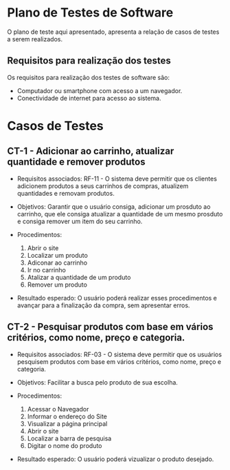 # Plano de Testes de Software

O plano de teste aqui apresentado, apresenta a relação de casos de testes a serem realizados.

## Requisitos para realização dos testes 

Os requisitos para realização dos testes de software são:
* Computador ou smartphone com acesso a um navegador.
* Conectividade de internet para acesso ao sistema.

# Casos de Testes

## CT-1 - Adicionar ao carrinho, atualizar quantidade e remover produtos

* Requisitos associados: RF-11 - O sistema deve permitir que os clientes adicionem produtos a seus carrinhos de compras, atualizem quantidades e removam produtos.

* Objetivos: Garantir que o usuário consiga, adicionar um prosduto ao carrinho, que ele consiga atualizar a quantidade de um mesmo prosduto e consiga remover um item do seu carrinho.

* Procedimentos:

   1. Abrir o site
   2. Localizar um produto
   3. Adiconar ao carrinho
   4. Ir no carrinho
   5. Atalizar a quantidade de um produto
   6. Remover um produto

* Resultado esperado: O usuário poderá realizar esses procedimentos e avançar para a finalização da compra, sem apresentar erros.

## CT-2 - Pesquisar produtos com base em vários critérios, como nome, preço e categoria. 

* Requisitos associados: RF-03 - O sistema deve permitir que os usuários pesquisem produtos com base em vários critérios, como nome, preço e categoria.

* Objetivos: Facilitar a busca pelo produto de sua escolha.

* Procedimentos:
   
   1. Acessar o Navegador
   2. Informar o endereço do Site
   3. Visualizar a página principal
   4. Abrir o site
   5. Localizar a barra de pesquisa
   6. Digitar o nome do produto

* Resultado esperado: O usuário poderá vizualizar o produto desejado.

